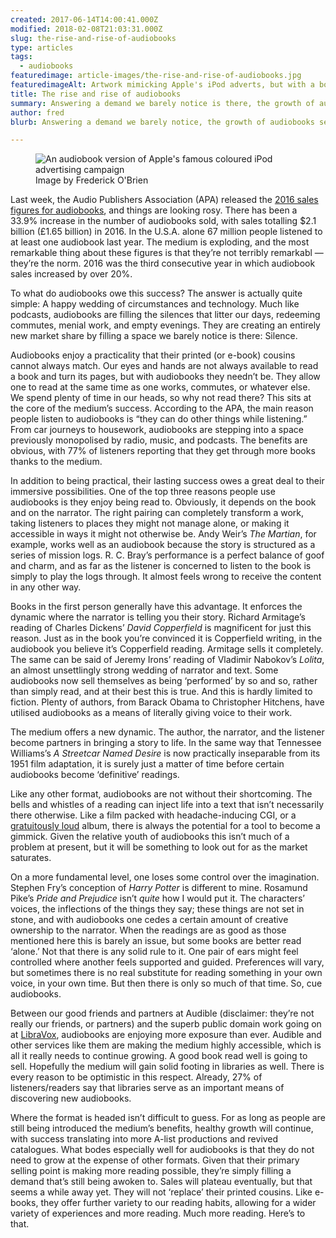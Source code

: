 ```yaml
---
created: 2017-06-14T14:00:41.000Z
modified: 2018-02-08T21:03:31.000Z
slug: the-rise-and-rise-of-audiobooks
type: articles
tags:
  - audiobooks
featuredimage: article-images/the-rise-and-rise-of-audiobooks.jpg
featuredimageAlt: Artwork mimicking Apple's iPod adverts, but with a book instead
title: The rise and rise of audiobooks
summary: Answering a demand we barely notice is there, the growth of audiobooks seems unstoppable. They are filling the silences that litter our days, redeeming commutes, menial work, and empty evenings
author: fred
blurb: Answering a demand we barely notice, the growth of audiobooks seems unstoppable. Slowly but surely they are filling the silences that litter our days.

---
```


<figure class="wide">
  <img src="article-images/the-rise-and-rise-of-audiobooks.jpg" alt="An audiobook version of Apple's famous coloured iPod advertising campaign" />
  <figcaption>Image by Frederick O'Brien</figcaption>
</figure>

Last week, the Audio Publishers Association (APA) released the [2016 sales figures for audiobooks](https://www.audiopub.org/uploads/pdf/APAC2017PR_final.pdf), and things are looking rosy. There has been a 33.9% increase in the number of audiobooks sold, with sales totalling $2.1 billion (£1.65 billion) in 2016. In the U.S.A. alone 67 million people listened to at least one audiobook last year. The medium is exploding, and the most remarkable thing about these figures is that they’re not terribly remarkabl — they’re the norm. 2016 was the third consecutive year in which audiobook sales increased by over 20%.

To what do audiobooks owe this success? The answer is actually quite simple: A happy wedding of circumstances and technology. Much like podcasts, audiobooks are filling the silences that litter our days, redeeming commutes, menial work, and empty evenings. They are creating an entirely new market share by filling a space we barely notice is there: Silence.

Audiobooks enjoy a practicality that their printed (or e-book) cousins cannot always match. Our eyes and hands are not always available to read a book and turn its pages, but with audiobooks they needn’t be. They allow one to read at the same time as one works, commutes, or whatever else. We spend plenty of time in our heads, so why not read there? This sits at the core of the medium’s success. According to the APA, the main reason people listen to audiobooks is “they can do other things while listening.” From car journeys to housework, audiobooks are stepping into a space previously monopolised by radio, music, and podcasts. The benefits are obvious, with 77% of listeners reporting that they get through more books thanks to the medium.

In addition to being practical, their lasting success owes a great deal to their immersive possibilities. One of the top three reasons people use audiobooks is they enjoy being read to. Obviously, it depends on the book and on the narrator. The right pairing can completely transform a work, taking listeners to places they might not manage alone, or making it accessible in ways it might not otherwise be. Andy Weir’s *The Martian*, for example, works well as an audiobook because the story is structured as a series of mission logs. R. C. Bray’s performance is a perfect balance of goof and charm, and as far as the listener is concerned to listen to the book is simply to play the logs through. It almost feels wrong to receive the content in any other way.

Books in the first person generally have this advantage. It enforces the dynamic where the narrator is telling you their story. Richard Armitage’s reading of Charles Dickens’ *David Copperfield* is magnificent for just this reason. Just as in the book you’re convinced it is Copperfield writing, in the audiobook you believe it’s Copperfield reading. Armitage sells it completely. The same can be said of Jeremy Irons’ reading of Vladimir Nabokov’s *Lolita*, an almost unsettlingly strong wedding of narrator and text. Some audiobooks now sell themselves as being ‘performed’ by so and so, rather than simply read, and at their best this is true. And this is hardly limited to fiction. Plenty of authors, from Barack Obama to Christopher Hitchens, have utilised audiobooks as a means of literally giving voice to their work.

The medium offers a new dynamic. The author, the narrator, and the listener become partners in bringing a story to life. In the same way that Tennessee Williams’s *A Streetcar Named Desire* is now practically inseparable from its 1951 film adaptation, it is surely just a matter of time before certain audiobooks become ‘definitive’ readings.

Like any other format, audiobooks are not without their shortcoming. The bells and whistles of a reading can inject life into a text that isn’t necessarily there otherwise. Like a film packed with headache-inducing CGI, or a [gratuitously loud](http://www.soundonsound.com/sound-advice/dynamic-range-loudness-war) album, there is always the potential for a tool to become a gimmick. Given the relative youth of audiobooks this isn’t much of a problem at present, but it will be something to look out for as the market saturates.

On a more fundamental level, one loses some control over the imagination. Stephen Fry’s conception of *Harry Potter* is different to mine. Rosamund Pike’s *Pride and Prejudice* isn’t *quite* how I would put it. The characters’ voices, the inflections of the things they say; these things are not set in stone, and with audiobooks one cedes a certain amount of creative ownership to the narrator. When the readings are as good as those mentioned here this is barely an issue, but some books are better read ‘alone.’ Not that there is any solid rule to it. One pair of ears might feel controlled where another feels supported and guided. Preferences will vary, but sometimes there is no real substitute for reading something in your own voice, in your own time. But then there is only so much of that time. So, cue audiobooks.

Between our good friends and partners at Audible (disclaimer: they’re not really our friends, or partners) and the superb public domain work going on at [LibraVox](http://librivox.bookdesign.biz/), audiobooks are enjoying more exposure than ever. Audible and other services like them are making the medium highly accessible, which is all it really needs to continue growing. A good book read well is going to sell. Hopefully the medium will gain solid footing in libraries as well. There is every reason to be optimistic in this respect. Already, 27% of listeners/readers say that libraries serve as an important means of discovering new audiobooks.

Where the format is headed isn’t difficult to guess. For as long as people are still being introduced the medium’s benefits, healthy growth will continue, with success translating into more A-list productions and revived catalogues. What bodes especially well for audiobooks is that they do not need to grow at the expense of other formats. Given that their primary selling point is making more reading possible, they’re simply filling a demand that’s still being awoken to. Sales will plateau eventually, but that seems a while away yet. They will not ‘replace’ their printed cousins. Like e-books, they offer further variety to our reading habits, allowing for a wider variety of experiences and more reading. Much more reading. Here’s to that.